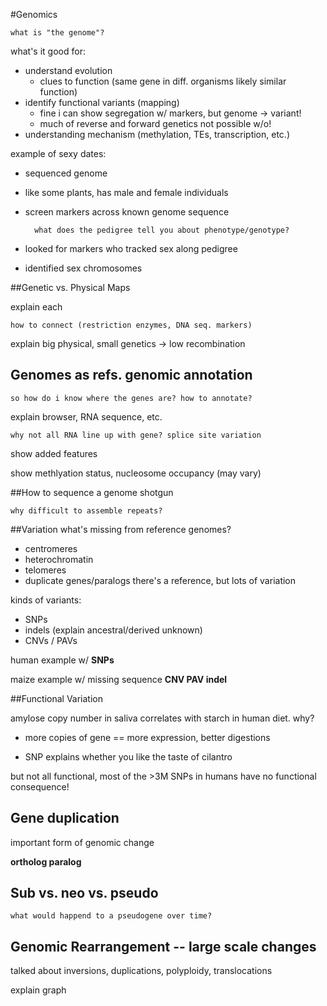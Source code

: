 #Genomics

	what is "the genome"?

what's it good for:

- understand evolution 
	- clues to function (same gene in diff. organisms likely similar function)
- identify functional variants (mapping)
	- fine i can show segregation w/ markers, but genome -> variant!
    - much of reverse and forward genetics not possible w/o!
- understanding mechanism (methylation, TEs, transcription, etc.)

example of sexy dates:

- sequenced genome
- like some plants, has male and female individuals
- screen markers across known genome sequence

		what does the pedigree tell you about phenotype/genotype?
    
- looked for markers who tracked sex along pedigree
- identified sex chromosomes

##Genetic vs. Physical Maps

explain each

	how to connect (restriction enzymes, DNA seq. markers)

explain big physical, small genetics -> low recombination



## Genomes as refs. genomic annotation

	so how do i know where the genes are? how to annotate?

explain browser, RNA sequence, etc.

	why not all RNA line up with gene? splice site variation

show added features

show methlyation status, nucleosome occupancy (may vary)

##How to sequence a genome
shotgun

	why difficult to assemble repeats?
##Variation
	what's missing from reference genomes?

- centromeres
- heterochromatin
- telomeres
- duplicate genes/paralogs
there's a reference, but lots of variation

kinds of variants:

- SNPs
- indels (explain ancestral/derived unknown)
- CNVs / PAVs

human example w/ **SNPs**

maize example w/ missing sequence **CNV PAV indel**

##Functional Variation

amylose copy number in saliva correlates with starch in human diet. why?

- more copies of gene == more expression, better digestions

- SNP explains whether you like the taste of cilantro

but not all functional, most of the >3M SNPs in humans have no functional consequence!

## Gene duplication

important form of genomic change

**ortholog paralog**

## Sub vs. neo vs. pseudo

	what would happend to a pseudogene over time?
    
    

## Genomic Rearrangement -- large scale changes

talked about inversions, duplications, polyploidy, translocations

explain graph

